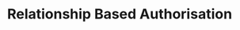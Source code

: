 ---
title: "Relationship Based Authorisation"
slug: "relationship-based-authorisation"
priority: 3
description: "A Relationship based authorisation system for medical practioners"
image: "/assets/usecase-1.jpg"
role: "Lead Architect & Engineer"
company: "Volvo Cars"
industry: "Automotive"
employees: "1000+"
stats:
  - label: "Productivity increase"
    value: "20%"
  - label: "Reduction in search time"
    value: "60%"
  - label: "Employee satisfaction"
    value: "95%"
challenge: |
  The existing corporate intranet was outdated, difficult to navigate, and 
  poorly organized. Employees struggled to find important information, 
  collaboration tools were scattered across different platforms, and the 
  overall user experience hindered productivity. The system lacked modern 
  features like search functionality, mobile responsiveness, and integration 
  with existing business tools.
results: |
  The optimized intranet delivered significant improvements in employee 
  productivity and satisfaction. We achieved a 20% increase in overall 
  productivity metrics, 95% employee satisfaction rating, and reduced 
  time spent searching for information by 60%. The new system also 
  improved internal communication efficiency by 45%.
process:
  - title: "Employee Research & Analysis"
    description: "Conducted comprehensive surveys and interviews with employees across different departments to understand their daily workflows, pain points, and information needs within the current intranet system."
  - title: "Information Architecture"
    description: "Restructured the entire information hierarchy based on employee mental models and task flows. Created intuitive navigation systems and content organization that aligns with how employees actually work."
  - title: "Feature Integration"
    description: "Integrated essential business tools and applications into a unified platform. Designed seamless workflows that connect different systems while maintaining security and compliance requirements."
  - title: "User Interface Design"
    description: "Created a modern, clean interface that prioritizes usability and accessibility. Focused on reducing cognitive load while providing quick access to frequently used tools and information."
  - title: "Testing & Iteration"
    description: "Conducted extensive user testing with different employee groups, gathered feedback, and iteratively improved the design. Ensured the final solution met diverse needs across the organization."
stack:
  - Java
  - Kafka
  - Spring
  - Postgres
  - Android
  - Snowflake
  - Kubernetes
  - Azure
testimonial:
  quote: "The new intranet has transformed how we work as a company. Finding information is now effortless, and the improved collaboration tools have brought our teams closer together."
  author: "Lisa Rodriguez"
  title: "HR Director | TechCorp"
conclusion: |
  The corporate intranet optimization project successfully transformed a fragmented, 
  inefficient system into a modern, user-friendly platform that serves as the backbone 
  of company operations. By focusing on employee needs and creating intuitive workflows, 
  we delivered measurable improvements in productivity and satisfaction. The project 
  demonstrates how strategic UX design can have a direct impact on organizational 
  efficiency and employee experience.
---